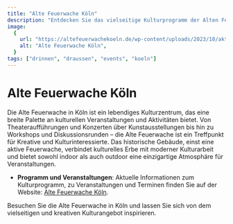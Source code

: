```yaml
---
title: "Alte Feuerwache Köln"
description: "Entdecken Sie das vielseitige Kulturprogramm der Alten Feuerwache in Köln, ein Zentrum für Kunst, Kultur und gesellschaftlichen Austausch"
image:
  {
    url: "https://altefeuerwachekoeln.de/wp-content/uploads/2023/10/aktuelles-dscf3513.jpg",
    alt: "Alte Feuerwache Köln",
  }
tags: ["drinnen", "draussen", "events", "koeln"]
---
```


# Alte Feuerwache Köln

Die Alte Feuerwache in Köln ist ein lebendiges Kulturzentrum, das eine breite Palette an kulturellen Veranstaltungen und Aktivitäten bietet. Von Theateraufführungen und Konzerten über Kunstausstellungen bis hin zu Workshops und Diskussionsrunden – die Alte Feuerwache ist ein Treffpunkt für Kreative und Kulturinteressierte. Das historische Gebäude, einst eine aktive Feuerwache, verbindet kulturelles Erbe mit moderner Kulturarbeit und bietet sowohl indoor als auch outdoor eine einzigartige Atmosphäre für Veranstaltungen.

- **Programm und Veranstaltungen**: Aktuelle Informationen zum Kulturprogramm, zu Veranstaltungen und Terminen finden Sie auf der Website: [Alte Feuerwache Köln](https://altefeuerwachekoeln.de/programm/).

Besuchen Sie die Alte Feuerwache in Köln und lassen Sie sich von dem vielseitigen und kreativen Kulturangebot inspirieren.
